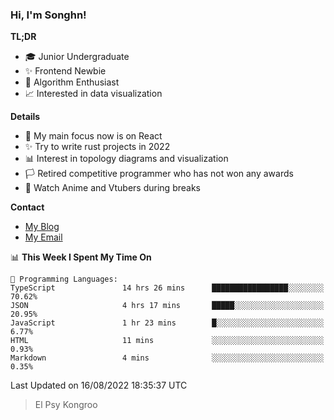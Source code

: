 ### Hi, I'm Songhn!

**TL;DR**

- 🎓 Junior Undergraduate
- ✨ Frontend Newbie
- 🎈 Algorithm Enthusiast
- 📈 Interested in data visualization

**Details**

- 🎯 My main focus now is on React
- ✨ Try to write rust projects in 2022
- 📊 Interest in topology diagrams and visualization
- 🏳️ Retired competitive programmer who has not won any awards
- 🍵 Watch Anime and Vtubers during breaks

**Contact**
- [My Blog](https://blog.songhn.com)
- [My Email](mailto:songhn233@gmail.com)

<!--START_SECTION:waka-->
📊 **This Week I Spent My Time On** 

```text
💬 Programming Languages: 
TypeScript               14 hrs 26 mins      █████████████████░░░░░░░░   70.62% 
JSON                     4 hrs 17 mins       █████░░░░░░░░░░░░░░░░░░░░   20.95% 
JavaScript               1 hr 23 mins        █░░░░░░░░░░░░░░░░░░░░░░░░   6.77% 
HTML                     11 mins             ░░░░░░░░░░░░░░░░░░░░░░░░░   0.93% 
Markdown                 4 mins              ░░░░░░░░░░░░░░░░░░░░░░░░░   0.35%

```


 Last Updated on 16/08/2022 18:35:37 UTC
<!--END_SECTION:waka-->

> El Psy Kongroo

